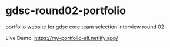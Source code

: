 # gdsc-round02-portfolio

portfolio website for gdsc core team selection interview round 02

Live Demo: https://my-portfolio-ali.netlify.app/
